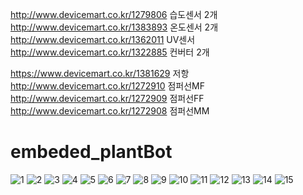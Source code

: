 http://www.devicemart.co.kr/1279806 습도센서 2개
http://www.devicemart.co.kr/1383893 온도센서 2개
http://www.devicemart.co.kr/1362011 UV센서
http://www.devicemart.co.kr/1322885 컨버터 2개

https://www.devicemart.co.kr/1381629 저항
http://www.devicemart.co.kr/1272910 점퍼선MF
http://www.devicemart.co.kr/1272909 점퍼선FF
http://www.devicemart.co.kr/1272908 점퍼선MM
# embeded_plantBot
![1](https://user-images.githubusercontent.com/31499111/46926196-bb29f500-d06a-11e8-9026-ce3149787e51.JPG)
![2](https://user-images.githubusercontent.com/31499111/46926197-bbc28b80-d06a-11e8-8903-b7881444738d.JPG)
![3](https://user-images.githubusercontent.com/31499111/46926199-bbc28b80-d06a-11e8-9c4c-93c09d29f604.JPG)
![4](https://user-images.githubusercontent.com/31499111/46926201-bbc28b80-d06a-11e8-9fc5-94f0e86ff5c9.JPG)
![5](https://user-images.githubusercontent.com/31499111/46926202-bc5b2200-d06a-11e8-88ed-538b65d0e502.JPG)
![6](https://user-images.githubusercontent.com/31499111/46926203-bc5b2200-d06a-11e8-881d-ef43794c6ed1.JPG)
![7](https://user-images.githubusercontent.com/31499111/46926205-bc5b2200-d06a-11e8-9ed5-3a80ed82578d.JPG)
![8](https://user-images.githubusercontent.com/31499111/46926207-bc5b2200-d06a-11e8-8a90-6acca4a41d65.JPG)
![9](https://user-images.githubusercontent.com/31499111/46926210-bcf3b880-d06a-11e8-8235-bccab0fcd3ab.JPG)
![10](https://user-images.githubusercontent.com/31499111/46926211-bcf3b880-d06a-11e8-9645-276daa1f241a.JPG)
![11](https://user-images.githubusercontent.com/31499111/46926212-bcf3b880-d06a-11e8-87eb-8f63f16f2d6b.JPG)
![12](https://user-images.githubusercontent.com/31499111/46926213-bd8c4f00-d06a-11e8-873d-93cd5f09c230.JPG)
![13](https://user-images.githubusercontent.com/31499111/46926214-bd8c4f00-d06a-11e8-832b-a9585923b2cb.JPG)
![14](https://user-images.githubusercontent.com/31499111/46926215-bd8c4f00-d06a-11e8-8411-3c5b20cd89ce.JPG)
![15](https://user-images.githubusercontent.com/31499111/46926216-bd8c4f00-d06a-11e8-8ff0-4fe4f99d4b0d.JPG)
